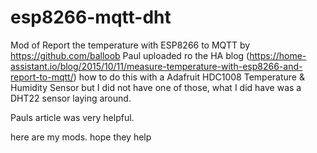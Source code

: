 # esp8266-mqtt-dht
Mod of Report the temperature with ESP8266 to MQTT by https://github.com/balloob
Paul uploaded ro the HA blog (https://home-assistant.io/blog/2015/10/11/measure-temperature-with-esp8266-and-report-to-mqtt/) how to do this with a Adafruit HDC1008 Temperature & Humidity Sensor  but I did not have one of those, what I did have was a DHT22 sensor laying around.

Pauls article was very helpful.

here are my mods. hope they help


